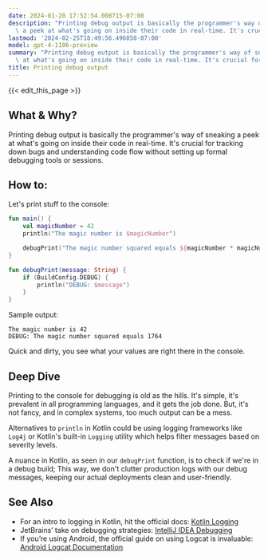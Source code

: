 ```yaml
---
date: 2024-01-20 17:52:54.008715-07:00
description: "Printing debug output is basically the programmer's way of sneaking\
  \ a peek at what's going on inside their code in real-time. It's crucial for tracking\u2026"
lastmod: '2024-02-25T18:49:56.496858-07:00'
model: gpt-4-1106-preview
summary: "Printing debug output is basically the programmer's way of sneaking a peek\
  \ at what's going on inside their code in real-time. It's crucial for tracking\u2026"
title: Printing debug output
---
```


{{< edit_this_page >}}

## What & Why?
Printing debug output is basically the programmer's way of sneaking a peek at what's going on inside their code in real-time. It's crucial for tracking down bugs and understanding code flow without setting up formal debugging tools or sessions.

## How to:
Let's print stuff to the console:

```Kotlin
fun main() {
    val magicNumber = 42
    println("The magic number is $magicNumber")

    debugPrint("The magic number squared equals ${magicNumber * magicNumber}")
}

fun debugPrint(message: String) {
    if (BuildConfig.DEBUG) {
        println("DEBUG: $message")
    }
}
```
Sample output:
```
The magic number is 42
DEBUG: The magic number squared equals 1764
```
Quick and dirty, you see what your values are right there in the console.

## Deep Dive
Printing to the console for debugging is old as the hills. It's simple, it's prevalent in all programming languages, and it gets the job done. But, it's not fancy, and in complex systems, too much output can be a mess.

Alternatives to `println` in Kotlin could be using logging frameworks like `Log4j` or Kotlin's built-in `Logging` utility which helps filter messages based on severity levels. 

A nuance in Kotlin, as seen in our `debugPrint` function, is to check if we're in a debug build; This way, we don't clutter production logs with our debug messages, keeping our actual deployments clean and user-friendly.

## See Also
- For an intro to logging in Kotlin, hit the official docs: [Kotlin Logging](https://github.com/MicroUtils/kotlin-logging)
- JetBrains’ take on debugging strategies: [IntelliJ IDEA Debugging](https://www.jetbrains.com/help/idea/debugging-code.html)
- If you’re using Android, the official guide on using Logcat is invaluable: [Android Logcat Documentation](https://developer.android.com/studio/command-line/logcat)

